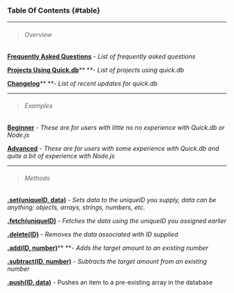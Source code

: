 ### Table Of Contents {#table}

---

> ###### Overview

[**Frequently Asked Questions**](/frequently-asked-questions.md) - _List of frequently asked questions_

[**Projects Using Quick.db**](/projects-using-quickdb.md)** **- _List of projects using quick.db_

[**Changelog**](/changelog.md)_** **- List of recent updates for quick.db_

---

> ###### Examples

[**Beginner**](/examples/beginner.md) - _These are for users with little no no experience with Quick.db or Node.js_

[**Advanced**](/examples/intermediate.md) - _These are for users with some experience with Quick.db and quite a bit of experience with Node.js_

---

> ###### Methods

[**.set\(uniqueID, data\)**](/methods.md) - _Sets data to the uniqueID you supply, data can be anything: objects, arrays, strings, numbers, etc._

[**.fetch\(uniqueID\)**](/fetchid.md) - _Fetches the data using the uniqueID you assigned earlier_

[**.delete\(ID\)**](/deleteid.md) - _Removes the data associated with ID supplied_

[**.add\(ID, number\)**](/addid-number.md)** **- _Adds the target amount to an existing number_

[**.subtract\(ID, number\)**](/subtractid-number.md) - _Subtracts the target amount from an existing number_

[**.push\(ID, data\)**](/pushid-data.md) - Pushes an item to a pre-existing array in the database

